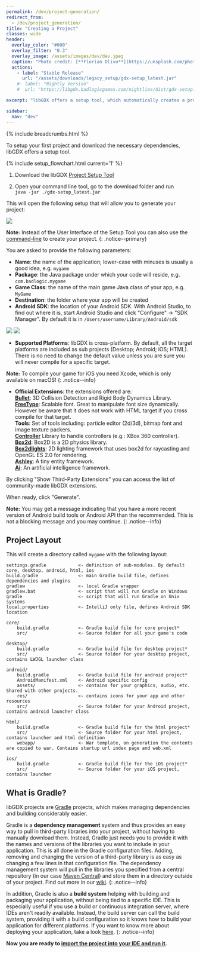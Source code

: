 ```yaml
---
permalink: /dev/project-generation/
redirect_from:
  - /dev/project_generation/
title: "Creating a Project"
classes: wide
header:
  overlay_color: "#000"
  overlay_filter: "0.3"
  overlay_image: /assets/images/dev/dev.jpeg
  caption: "Photo credit: [**Florian Olivo**](https://unsplash.com/photos/Ek9Znm8lQ1U)"
  actions:
    - label: "Stable Release"
      url: "/assets/downloads/legacy_setup/gdx-setup_latest.jar"
    #- label: "Nightly Version"
    #  url: "https://libgdx.badlogicgames.com/nightlies/dist/gdx-setup.jar"

excerpt: "libGDX offers a setup tool, which automatically creates a project and downloads everything necessary."

sidebar:
  nav: "dev"
---
```


{% include breadcrumbs.html %}

To setup your first project and download the necessary dependencies, libGDX offers a setup tool.

{% include setup_flowchart.html current='1' %}

1. Download the libGDX [Project Setup Tool](/assets/downloads/legacy_setup/gdx-setup_latest.jar)

2. Open your command line tool, go to the download folder and run <br>`java -jar ./gdx-setup_latest.jar`

This will open the following setup that will allow you to generate your project:

<img src="/assets/images/dev/setup/0.png" style="max-width: 500px;"/>

**Note:** Instead of the User Interface of the Setup Tool you can also use the [command-line](https://github.com/libgdx/libgdx/wiki/Project-Setup-via-Command-Line) to create your project.
{: .notice--primary}

You are asked to provide the following parameters:
* **Name**: the name of the application; lower-case with minuses is usually a good idea, e.g. `mygame`
* **Package**: the Java package under which your code will reside, e.g. `com.badlogic.mygame`
* **Game Class**: the name of the main game Java class of your app, e.g. `MyGame`
* **Destination**: the folder where your app will be created
* **Android SDK**: the location of your Android SDK. With Android Studio, to find out where it is, start Android Studio and click "Configure" -> "SDK Manager". By default it is in `/Users/username/Library/Android/sdk` <br>
<img src="/assets/images/dev/setup/1.png" style="max-width: 700px;"/>
<img src="/assets/images/dev/setup/2.png" style="max-width: 700px;"/>

* **Supported Platforms**: libGDX is cross-platform. By default, all the target platforms are included as sub projects (Desktop; Android; iOS; HTML). There is no need to change the default value unless you are sure you will never compile for a specific target.

**Note:** To compile your game for iOS you need Xcode, which is only available on macOS!
{: .notice--info}

* **Official Extensions**: the extensions offered are:<br>
    **[Bullet](https://github.com/libgdx/libgdx/wiki/Bullet-physics)**: 3D Collision Detection and Rigid Body Dynamics Library.<br>
    **[FreeType](https://github.com/libgdx/libgdx/wiki/Gdx-freetype)**: Scalable font. Great to manipulate font size dynamically. However be aware that it does not work with HTML target if you cross compile for that target.<br>
    **Tools**: Set of tools including: particle editor (2d/3d), bitmap font and image texture packers.<br>
    **[Controller](https://github.com/libgdx/libgdx/wiki/Controllers)** Library to handle controllers (e.g.: XBox 360 controller).<br>
    **[Box2d](https://github.com/libgdx/libgdx/wiki/Box2d)**: Box2D is a 2D physics library.<br>
    **[Box2dlights](https://github.com/libgdx/box2dlights)**: 2D lighting framework that uses box2d for raycasting and OpenGL ES 2.0 for rendering.<br>
    **[Ashley](https://github.com/libgdx/ashley)**: A tiny entity framework.<br>
    **[Ai](https://github.com/libgdx/gdx-ai)**: An artificial intelligence framework.<br>

By clicking "Show Third-Party Extensions" you can access the list of community-made libGDX extensions.

When ready, click "Generate".

**Note:** You may get a message indicating that you have a more recent version of Android build tools or Android API than the recommended. This is not a blocking message and you may continue.
{: .notice--info}

## Project Layout
This will create a directory called `mygame` with the following layout:

```
settings.gradle            <- definition of sub-modules. By default core, desktop, android, html, ios
build.gradle               <- main Gradle build file, defines dependencies and plugins
gradlew                    <- local Gradle wrapper
gradlew.bat                <- script that will run Gradle on Windows
gradle                     <- script that will run Gradle on Unix systems
local.properties           <- IntelliJ only file, defines Android SDK location

core/
    build.gradle           <- Gradle build file for core project*
    src/                   <- Source folder for all your game's code

desktop/
    build.gradle           <- Gradle build file for desktop project*
    src/                   <- Source folder for your desktop project, contains LWJGL launcher class

android/
    build.gradle           <- Gradle build file for android project*
    AndroidManifest.xml    <- Android specific config
    assets/                <- contains for your graphics, audio, etc.  Shared with other projects.
    res/                   <- contains icons for your app and other resources
    src/                   <- Source folder for your Android project, contains android launcher class

html/
    build.gradle           <- Gradle build file for the html project*
    src/                   <- Source folder for your html project, contains launcher and html definition
    webapp/                <- War template, on generation the contents are copied to war. Contains startup url index page and web.xml

ios/
    build.gradle           <- Gradle build file for the iOS project*
    src/                   <- Source folder for your iOS project, contains launcher
```

## What is Gradle?
libGDX projects are [Gradle](http://www.gradle.org/) projects, which makes managing dependencies and building considerably easier.

Gradle is a **dependency management** system and thus provides an easy way to pull in third-party libraries into your project, without having to manually download them. Instead, Gradle just needs you to provide it with the names and versions of the libraries you want to include in your application. This is all done in the Gradle configuration files. Adding, removing and changing the version of a third-party library is as easy as changing a few lines in that configuration file. The dependency management system will pull in the libraries you specified from a central repository (in our case [Maven Central](http://search.maven.org/)) and store them in a directory outside of your project. Find out more in our [wiki](https://github.com/libgdx/libgdx/wiki/Dependency-management-with-Gradle).
{: .notice--info}

In addition, Gradle is also a **build system** helping with building and packaging your application, without being tied to a specific IDE. This is especially useful if you use a build or continuous integration server, where IDEs aren't readily available. Instead, the build server can call the build system, providing it with a build configuration so it knows how to build your application for different platforms. If you want to know more about deploying your application, take a look [here](https://github.com/libgdx/libgdx/wiki/Deploying-your-application).
{: .notice--info}

**Now you are ready to [import the project into your IDE and run it](/dev/import-and-running/).**
